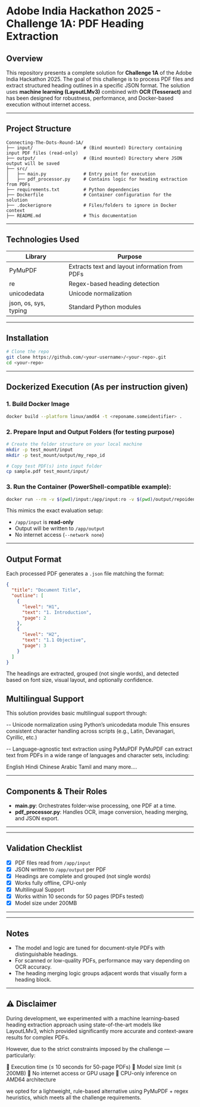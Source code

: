 # Adobe India Hackathon 2025 - Challenge 1A: PDF Heading Extraction

##  Overview

This repository presents a complete solution for **Challenge 1A** of the Adobe India Hackathon 2025. The goal of this challenge is to process PDF files and extract structured heading outlines in a specific JSON format. The solution uses **machine learning (LayoutLMv3)** combined with **OCR (Tesseract)** and has been designed for robustness, performance, and Docker-based execution without internet access.

---

##  Project Structure

```
Connecting-The-Dots-Round-1A/
├── input/                   # (Bind mounted) Directory containing input PDF files (read-only)
├── output/                  # (Bind mounted) Directory where JSON output will be saved
├── src/
│   ├── main.py              # Entry point for execution
│   ├── pdf_processor.py     # Contains logic for heading extraction from PDFs
├── requirements.txt         # Python dependencies
├── Dockerfile               # Container configuration for the solution
├── .dockerignore            # Files/folders to ignore in Docker context
├── README.md                # This documentation

```

---

##  Technologies Used

| Library                       | Purpose                                        |
| ----------------------------- | ---------------------------------------------- |
| PyMuPDF                       | Extracts text and layout information from PDFs |
| re                            | Regex-based heading detection                  |
| unicodedata                   | Unicode normalization                          |
| json, os, sys, typing         | Standard Python modules                        |


---

##  Installation

```bash
# Clone the repo
git clone https://github.com/<your-username>/<your-repo>.git
cd <your-repo>

```

---

##  Dockerized Execution (As per instruction given)

### 1. Build Docker Image

```bash
docker build --platform linux/amd64 -t <reponame.someidentifier> .
```

### 2. Prepare Input and Output Folders (for testing purpose)

```bash
# Create the folder structure on your local machine
mkdir -p test_mount/input
mkdir -p test_mount/output/my_repo_id

# Copy test PDF(s) into input folder
cp sample.pdf test_mount/input/
```

### 3. Run the Container (PowerShell-compatible example):

```bash
docker run --rm -v $(pwd)/input:/app/input:ro -v $(pwd)/output/repoidentifier/:/app/output --network none <reponame.someidentifier>
```

This mimics the exact evaluation setup:

* `/app/input` is **read-only**
* Output will be written to `/app/output`
* No internet access (`--network none`)

---

##  Output Format

Each processed PDF generates a `.json` file matching the format:

```json
{
  "title": "Document Title",
  "outline": [
    {
      "level": "H1",
      "text": "1. Introduction",
      "page": 2
    },
    {
      "level": "H2",
      "text": "1.1 Objective",
      "page": 3
    }
  ]
}
```

The headings are extracted, grouped (not single words), and detected based on font size, visual layout, and optionally confidence.


## Multilingual Support
This solution provides basic multilingual support through:

-- Unicode normalization using Python’s unicodedata module
This ensures consistent character handling across scripts (e.g., Latin, Devanagari, Cyrillic, etc.)

-- Language-agnostic text extraction using PyMuPDF
PyMuPDF can extract text from PDFs in a wide range of languages and character sets, including:

English
Hindi
Chinese
Arabic
Tamil
and many more....

---

##  Components & Their Roles

* **main.py**: Orchestrates folder-wise processing, one PDF at a time.
* **pdf_processor.py**: Handles OCR, image conversion, heading merging, and JSON export.

---


---

##  Validation Checklist

* [x] PDF files read from `/app/input`
* [x] JSON written to `/app/output` per PDF
* [x] Headings are complete and grouped (not single words)
* [x] Works fully offline, CPU-only
* [x] Multilingual Support
* [x] Works within 10 seconds for 50 pages (PDFs tested)
* [x] Model size under 200MB

---



---

##  Notes

* The model and logic are tuned for document-style PDFs with distinguishable headings.
* For scanned or low-quality PDFs, performance may vary depending on OCR accuracy.
* The heading merging logic groups adjacent words that visually form a heading block.

---

## ⚠️ Disclaimer
During development, we experimented with a machine learning–based heading extraction approach using state-of-the-art models like LayoutLMv3, which provided significantly more accurate and context-aware results for complex PDFs.

However, due to the strict constraints imposed by the challenge — particularly:

🚫 Execution time (≤ 10 seconds for 50-page PDFs)
🚫 Model size limit (≤ 200MB)
🚫 No internet access or GPU usage
🚫 CPU-only inference on AMD64 architecture

we opted for a lightweight, rule-based alternative using PyMuPDF + regex heuristics, which meets all the challenge requirements.
